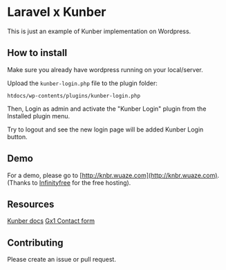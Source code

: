 # Laravel x Kunber

This is just an example of Kunber implementation on Wordpress.

## How to install

Make sure you already have wordpress running on your local/server.

Upload the `kunber-login.php` file to the plugin folder:

```
htdocs/wp-contents/plugins/kunber-login.php
```

Then, Login as admin and activate the "Kunber Login" plugin from the Installed plugin menu.

Try to logout and see the new login page will be added Kunber Login button.

## Demo

For a demo, please go to [http://knbr.wuaze.com](http://knbr.wuaze.com). (Thanks to [Infinityfree](https://infinityfree.com) for the free hosting).

## Resources

[Kunber docs](https://about-kunber.zone.id/p/docs)
[Gx1 Contact form](https://gx1.org/#contact)

## Contributing

Please create an issue or pull request.
